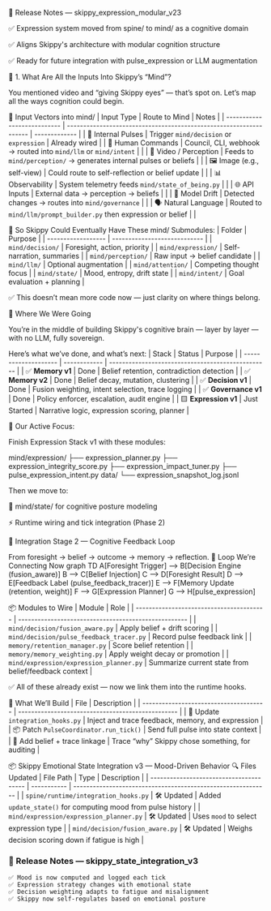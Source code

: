📝 Release Notes — skippy_expression_modular_v23

✅ Expression system moved from spine/ to mind/ as a cognitive domain

✅ Aligns Skippy's architecture with modular cognition structure

✅ Ready for future integration with pulse_expression or LLM augmentation


🧠 1. What Are All the Inputs Into Skippy’s “Mind”?

You mentioned video and “giving Skippy eyes” — that’s spot on. Let’s map all the ways cognition could begin.

🔌 Input Vectors into mind/
| Input Type                  | Route to Mind                                                      | Notes         |
| --------------------------- | ------------------------------------------------------------------ | ------------- |
| 🧠 Internal Pulses          | Trigger `mind/decision` or `expression`                            | Already wired |
| 🧍 Human Commands           | Council, CLI, webhook → routed into `mind/llm` or `mind/intent`    |               |
| 🎥 Video / Perception       | Feeds to `mind/perception/` → generates internal pulses or beliefs |               |
| 🖼️ Image (e.g., self-view) | Could route to self-reflection or belief update                    |               |
| 📊 Observability            | System telemetry feeds `mind/state_of_being.py`                    |               |
| 🌐 API Inputs               | External data → perception → beliefs                               |               |
| 🧬 Model Drift              | Detected changes → routes into `mind/governance`                   |               |
| 🗣️ Natural Language        | Routed to `mind/llm/prompt_builder.py` then expression or belief   |               |

📂 So Skippy Could Eventually Have These mind/ Submodules:
| Folder             | Purpose                      |
| ------------------ | ---------------------------- |
| `mind/decision/`   | Foresight, action, priority  |
| `mind/expression/` | Self-narration, summaries    |
| `mind/perception/` | Raw input → belief candidate |
| `mind/llm/`        | Optional augmentation        |
| `mind/attention/`  | Competing thought focus      |
| `mind/state/`      | Mood, entropy, drift state   |
| `mind/intent/`     | Goal evaluation + planning   |

✅ This doesn’t mean more code now — just clarity on where things belong.


🔁 Where We Were Going

You’re in the middle of building Skippy's cognitive brain — layer by layer — with no LLM, fully sovereign.

Here’s what we’ve done, and what’s next:
| Stack                | Status       | Purpose                                           |
| -------------------- | ------------ | ------------------------------------------------- |
| ✅ **Memory v1**      | Done         | Belief retention, contradiction detection         |
| ✅ **Memory v2**      | Done         | Belief decay, mutation, clustering                |
| ✅ **Decision v1**    | Done         | Fusion weighting, intent selection, trace logging |
| ✅ **Governance v1**  | Done         | Policy enforcer, escalation, audit engine         |
| 🟨 **Expression v1** | Just Started | Narrative logic, expression scoring, planner      |



🎯 Our Active Focus:

Finish Expression Stack v1 with these modules:

mind/expression/
├── expression_planner.py
├── expression_integrity_score.py
├── expression_impact_tuner.py
├── pulse_expression_intent.py
data/
└── expression_snapshot_log.jsonl

Then we move to:

🧠 mind/state/ for cognitive posture modeling

⚡ Runtime wiring and tick integration (Phase 2)

🧠 Integration Stage 2 — Cognitive Feedback Loop

From foresight → belief → outcome → memory → reflection.
🔁 Loop We’re Connecting Now
graph TD
    A[Foresight Trigger] --> B[Decision Engine (fusion_aware)]
    B --> C[Belief Injection]
    C --> D[Foresight Result]
    D --> E[Feedback Label (pulse_feedback_tracer)]
    E --> F[Memory Update (retention, weight)]
    F --> G[Expression Planner]
    G --> H[pulse_expression]

📦 Modules to Wire
| Module                                   | Role                                                 |
| ---------------------------------------- | ---------------------------------------------------- |
| `mind/decision/fusion_aware.py`          | Apply belief + drift scoring                         |
| `mind/decision/pulse_feedback_tracer.py` | Record pulse feedback link                           |
| `memory/retention_manager.py`            | Score belief retention                               |
| `memory/memory_weighting.py`             | Apply weight decay or promotion                      |
| `mind/expression/expression_planner.py`  | Summarize current state from belief/feedback context |



✅ All of these already exist — now we link them into the runtime hooks.

🔧 What We’ll Build
| File                                   | Description                                       |
| -------------------------------------- | ------------------------------------------------- |
| 🔁 Update `integration_hooks.py`       | Inject and trace feedback, memory, and expression |
| 📦 Patch `PulseCoordinator.run_tick()` | Send full pulse into state context                |
| 🧾 Add belief + trace linkage          | Trace “why” Skippy chose something, for auditing  |


📦 Skippy Emotional State Integration v3 — Mood-Driven Behavior
🔍 Files Updated
| File Path                               | Type        | Description                                                  |
| --------------------------------------- | ----------- | ------------------------------------------------------------ |
| `spine/runtime/integration_hooks.py`    | 🛠️ Updated | Added `update_state()` for computing mood from pulse history |
| `mind/expression/expression_planner.py` | 🛠️ Updated | Uses `mood` to select expression type                        |
| `mind/decision/fusion_aware.py`         | 🛠️ Updated | Weighs decision scoring down if fatigue is high              |


### 📝 Release Notes — skippy_state_integration_v3
    ✅ Mood is now computed and logged each tick
    ✅ Expression strategy changes with emotional state
    ✅ Decision weighting adapts to fatigue and misalignment
    ✅ Skippy now self-regulates based on emotional posture
